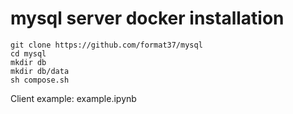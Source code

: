# mysql server docker installation
```
git clone https://github.com/format37/mysql
cd mysql
mkdir db
mkdir db/data
sh compose.sh
```
Client example: example.ipynb